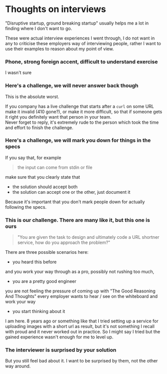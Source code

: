 # Thoughts on interviews

"Disruptive startup, ground breaking startup" usually helps me a lot in finding where I don't want to go.

These were actual interview experiences I went through, I do not want in any to criticise these employers way of interviewing people, rather I want to use their examples to reason about my point of view.

### Phone, strong foreign accent, difficult to understand exercise

I wasn't sure 

### Here's a challenge, we will never answer back though

This is the absolute worst.

If you company has a live challenge that starts after a `curl` on some URL make it invalid (410 gone?), or make it more difficult, so that if someone gets it right you definitely want that person in your team.<br />
Never forget to reply, it's extremely rude to the person which took the time and effort to finish the challenge.

### Here's a challenge, we will mark you down for things in the specs

If you say that, for example

> the input can come from stdin or file

make sure that you clearly state that

 * the solution should accept both
 * the solution can accept one or the other, just document it

Because it's important that you don't mark people down for actually following the specs.

### This is our challenge. There are many like it, but this one is ours

> "You are given the task to design and ultimately code a URL shortner service, how do you approach the problem?"

There are three possible scenarios here:

* you heard this before 

and you work your way through as a pro, possibly not rushing too much, 

* you are a pretty good engineer 

you are not feeling the pressure of coming up with "The Good Reasoning And Thoughts" every employer wants to hear / see on the whiteboard and work your way 

* you start thinking about it

I am here. 8 years ago or something like that I tried setting up a service for uploading images with a short url as result, but it's not something I recall with proud and it never worked out in practice. So I might say I tried but the gained experience wasn't enough for me to level up.

### The interviewer is surprised by your solution

But you still feel bad about it. I want to be surprised by them, not the other way around.
